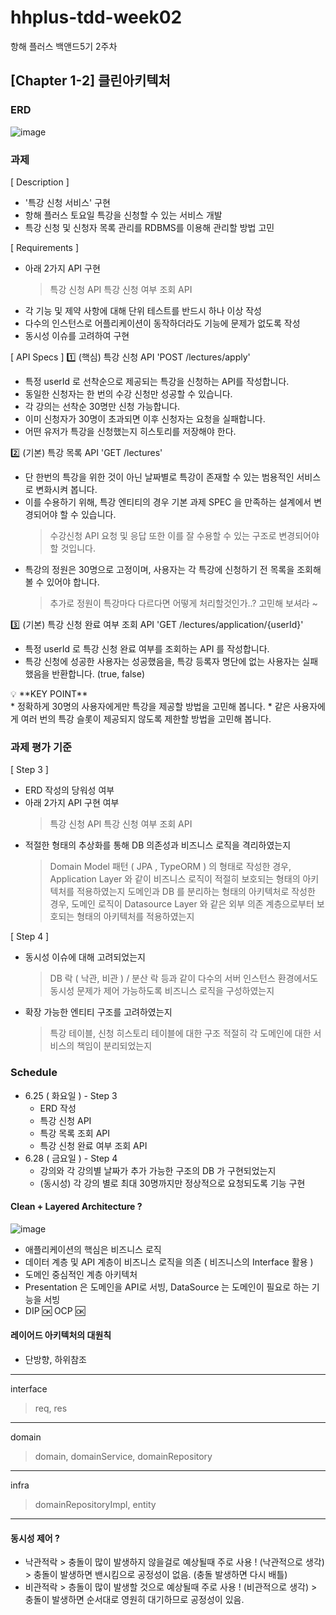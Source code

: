 # hhplus-tdd-week02
항해 플러스 백앤드5기 2주차


## [Chapter 1-2] 클린아키텍처


### ERD
![image](https://github.com/jangyoojeong/hhplus-tdd-week02/assets/55098858/f46bf5cf-43f4-442e-9ce3-2f0f31a85a1a)


### 과제
[ Description ]
* '특강 신청 서비스' 구현
* 항해 플러스 토요일 특강을 신청할 수 있는 서비스 개발
* 특강 신청 및 신청자 목록 관리를 RDBMS를 이용해 관리할 방법 고민

[ Requirements ]
* 아래 2가지 API 구현
  > 특강 신청 API
  > 특강 신청 여부 조회 API
* 각 기능 및 제약 사항에 대해 단위 테스트를 반드시 하나 이상 작성
* 다수의 인스턴스로 어플리케이션이 동작하더라도 기능에 문제가 없도록 작성
* 동시성 이슈를 고려하여 구현

[ API Specs ]
1️⃣ (핵심) 특강 신청 API 'POST /lectures/apply'
* 특정 userId 로 선착순으로 제공되는 특강을 신청하는 API를 작성합니다.
* 동일한 신청자는 한 번의 수강 신청만 성공할 수 있습니다.
* 각 강의는 선착순 30명만 신청 가능합니다.
* 이미 신청자가 30명이 초과되면 이후 신청자는 요청을 실패합니다.
* 어떤 유저가 특강을 신청했는지 히스토리를 저장해야 한다.

2️⃣ (기본) 특강 목록 API 'GET /lectures'
* 단 한번의 특강을 위한 것이 아닌 날짜별로 특강이 존재할 수 있는 범용적인 서비스로 변화시켜 봅니다.
* 이를 수용하기 위해, 특강 엔티티의 경우 기본 과제 SPEC 을 만족하는 설계에서 변경되어야 할 수 있습니다.
  > 수강신청 API 요청 및 응답 또한 이를 잘 수용할 수 있는 구조로 변경되어야 할 것입니다.
* 특강의 정원은 30명으로 고정이며, 사용자는 각 특강에 신청하기 전 목록을 조회해볼 수 있어야 합니다.
  > 추가로 정원이 특강마다 다르다면 어떻게 처리할것인가..? 고민해 보셔라 ~

3️⃣ (기본) 특강 신청 완료 여부 조회 API 'GET /lectures/application/{userId}'
* 특정 userId 로 특강 신청 완료 여부를 조회하는 API 를 작성합니다.
* 특강 신청에 성공한 사용자는 성공했음을, 특강 등록자 명단에 없는 사용자는 실패했음을 반환합니다. (true, false)
  
<aside>
💡 **KEY POINT**
</aside>
* 정확하게 30명의 사용자에게만 특강을 제공할 방법을 고민해 봅니다.
* 같은 사용자에게 여러 번의 특강 슬롯이 제공되지 않도록 제한할 방법을 고민해 봅니다.


### 과제 평가 기준
[ Step 3 ]
* ERD 작성의 당워성 여부
* 아래 2가지 API 구현 여부
  > 특강 신청 API
  > 특강 신청 여부 조회 API
* 적절한 형태의 추상화를 통해 DB 의존성과 비즈니스 로직을 격리하였는지
  > Domain Model 패턴 ( JPA , TypeORM ) 의 형태로 작성한 경우, Application Layer 와 같이 비즈니스 로직이 적절히 보호되는 형태의 아키텍처를 적용하였는지
  > 도메인과 DB 를 분리하는 형태의 아키텍처로 작성한 경우, 도메인 로직이 Datasource Layer 와 같은 외부 의존 계층으로부터 보호되는 형태의 아키텍처를 적용하였는지

[ Step 4 ]
* 동시성 이슈에 대해 고려되었는지
  > DB 락 ( 낙관, 비관 ) / 분산 락 등과 같이 다수의 서버 인스턴스 환경에서도 동시성 문제가 제어 가능하도록 비즈니스 로직을 구성하였는지
* 확장 가능한 엔티티 구조를 고려하였는지
  > 특강 테이블, 신청 히스토리 테이블에 대한 구조
  > 적절히 각 도메인에 대한 서비스의 책임이 분리되었는지


### Schedule
* 6.25 ( 화요일 ) - Step 3
  - ERD 작성
  - 특강 신청 API
  - 특강 목록 조회 API
  - 특강 신청 완료 여부 조회 API
* 6.28 ( 금요일 ) - Step 4
  - 강의와 각 강의별 날짜가 추가 가능한 구조의 DB 가 구현되었는지
  - (동시성) 각 강의 별로 최대 30명까지만 정상적으로 요청되도록 기능 구현


#### Clean + Layered Architecture ?
![image](https://github.com/jangyoojeong/hhplus-tdd-week02/assets/55098858/bac6c895-72be-459b-bc39-a57a7850a9af)

* 애플리케이션의 핵심은 비즈니스 로직
* 데이터 계층 및 API 계층이 비즈니스 로직을 의존 ( 비즈니스의 Interface 활용 )
* 도메인 중심적인 계층 아키텍처
* Presentation 은 도메인을 API로 서빙, DataSource 는 도메인이 필요로 하는 기능을 서빙
* DIP 🆗 OCP 🆗


#### 레이어드 아키텍처의 대원칙
* 단방향, 하위참조
------------------------------------
interface
 > req, res
------------------------------------
domain
 > domain, domainService, domainRepository
------------------------------------
infra
 > domainRepositoryImpl, entity
------------------------------------


#### 동시성 제어 ?
* 낙관적락 > 충돌이 많이 발생하지 않을걸로 예상될때 주로 사용 ! (낙관적으로 생각)
          > 충돌이 발생하면 밴시킴으로 공정성이 없음. (충돌 발생하면 다시 배틀)
* 비관적락 > 층돌이 많이 발생할 것으로 예상될때 주로 사용 ! (비관적으로 생각)
          > 충돌이 발생하면 순서대로 영원히 대기하므로 공정성이 있음.
